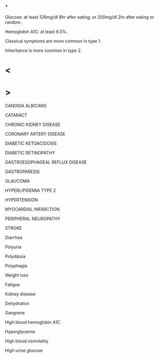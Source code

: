 # .

Glucose: at least 126mg/dl 8hr after eating; or 200mg/dl 2hr after eating or random.

Hemoglobin A1C: at least 6.5%.

Classical symptoms are more common in type 1.

Inheritance is more common in type 2.

# <

# >

CANDIDA ALBICANS

CATARACT

CHRONIC KIDNEY DISEASE

CORONARY ARTERY DISEASE

DIABETIC KETOACIDOSIS

DIABETIC RETINOPATHY

GASTROESOPHAGEAL REFLUX DISEASE

GASTROPARESIS

GLAUCOMA

HYPERLIPIDEMIA TYPE 2

HYPERTENSION

MYOCARDIAL INFARCTION

PERIPHERAL NEUROPATHY

STROKE

Diarrhea

Polyuria

Polydipsia

Polyphagia

Weight loss

Fatigue

Kidney disease

Dehydration

Gangrene

High blood hemoglobin A1C

Hyperglycemia

High blood osmolality

High urine glucose
